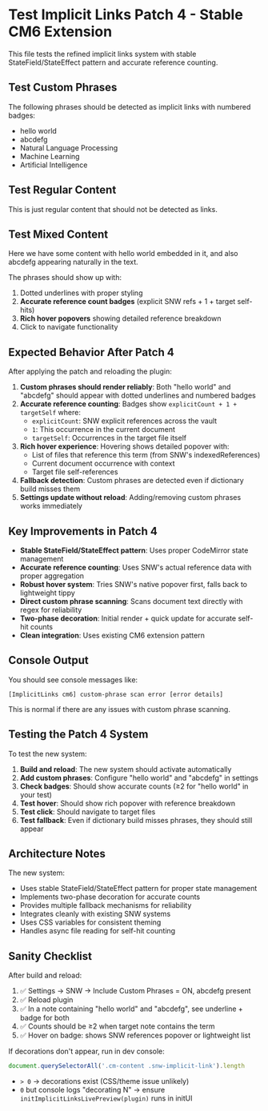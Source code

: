 # Test Implicit Links Patch 4 - Stable CM6 Extension

This file tests the refined implicit links system with stable StateField/StateEffect pattern and accurate reference counting.

## Test Custom Phrases

The following phrases should be detected as implicit links with numbered badges:

- hello world
- abcdefg
- Natural Language Processing
- Machine Learning
- Artificial Intelligence

## Test Regular Content

This is just regular content that should not be detected as links.

## Test Mixed Content

Here we have some content with hello world embedded in it, and also abcdefg appearing naturally in the text.

The phrases should show up with:
1. Dotted underlines with proper styling
2. **Accurate reference count badges** (explicit SNW refs + 1 + target self-hits)
3. **Rich hover popovers** showing detailed reference breakdown
4. Click to navigate functionality

## Expected Behavior After Patch 4

After applying the patch and reloading the plugin:

1. **Custom phrases should render reliably**: Both "hello world" and "abcdefg" should appear with dotted underlines and numbered badges
2. **Accurate reference counting**: Badges show `explicitCount + 1 + targetSelf` where:
   - `explicitCount`: SNW explicit references across the vault
   - `1`: This occurrence in the current document
   - `targetSelf`: Occurrences in the target file itself
3. **Rich hover experience**: Hovering shows detailed popover with:
   - List of files that reference this term (from SNW's indexedReferences)
   - Current document occurrence with context
   - Target file self-references
4. **Fallback detection**: Custom phrases are detected even if dictionary build misses them
5. **Settings update without reload**: Adding/removing custom phrases works immediately

## Key Improvements in Patch 4

- **Stable StateField/StateEffect pattern**: Uses proper CodeMirror state management
- **Accurate reference counting**: Uses SNW's actual reference data with proper aggregation
- **Robust hover system**: Tries SNW's native popover first, falls back to lightweight tippy
- **Direct custom phrase scanning**: Scans document text directly with regex for reliability
- **Two-phase decoration**: Initial render + quick update for accurate self-hit counts
- **Clean integration**: Uses existing CM6 extension pattern

## Console Output

You should see console messages like:
```
[ImplicitLinks cm6] custom-phrase scan error [error details]
```

This is normal if there are any issues with custom phrase scanning.

## Testing the Patch 4 System

To test the new system:

1. **Build and reload**: The new system should activate automatically
2. **Add custom phrases**: Configure "hello world" and "abcdefg" in settings
3. **Check badges**: Should show accurate counts (≥2 for "hello world" in your test)
4. **Test hover**: Should show rich popover with reference breakdown
5. **Test click**: Should navigate to target files
6. **Test fallback**: Even if dictionary build misses phrases, they should still appear

## Architecture Notes

The new system:
- Uses stable StateField/StateEffect pattern for proper state management
- Implements two-phase decoration for accurate counts
- Provides multiple fallback mechanisms for reliability
- Integrates cleanly with existing SNW systems
- Uses CSS variables for consistent theming
- Handles async file reading for self-hit counting

## Sanity Checklist

After build and reload:
1. ✅ Settings → SNW → Include Custom Phrases = ON, abcdefg present
2. ✅ Reload plugin
3. ✅ In a note containing "hello world" and "abcdefg", see underline + badge for both
4. ✅ Counts should be ≥2 when target note contains the term
5. ✅ Hover on badge: shows SNW references popover or lightweight list

If decorations don't appear, run in dev console:
```javascript
document.querySelectorAll('.cm-content .snw-implicit-link').length
```
- `> 0` → decorations exist (CSS/theme issue unlikely)
- `0` but console logs "decorating N" → ensure `initImplicitLinksLivePreview(plugin)` runs in initUI
